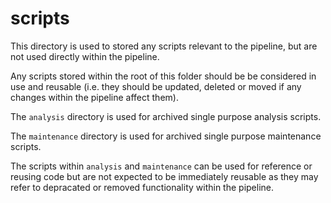 # scripts

This directory is used to stored any scripts relevant to the pipeline, but are not used directly within the pipeline.

Any scripts stored within the root of this folder should be be considered in use and reusable (i.e. they should be updated, deleted or moved if any changes within the pipeline affect them).

The `analysis` directory is used for archived single purpose analysis scripts. 

The `maintenance` directory is used for archived single purpose maintenance scripts. 

The scripts within `analysis` and `maintenance` can be used for reference or reusing code but are not expected to be immediately reusable as they may refer to depracated or removed functionality within the pipeline. 

